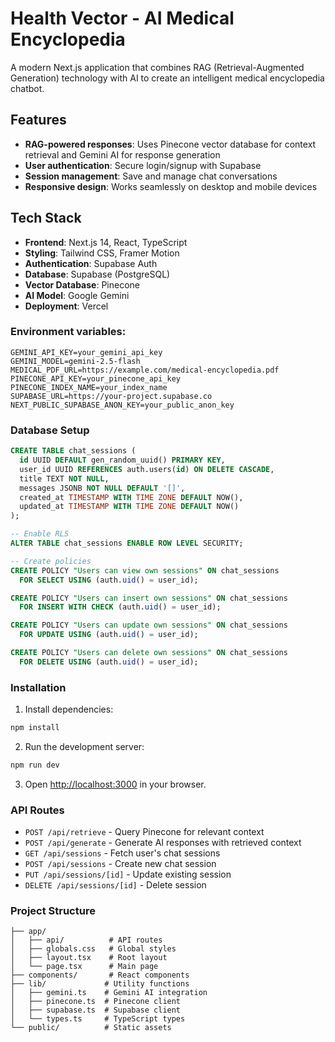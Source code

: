 # Health Vector - AI Medical Encyclopedia

A modern Next.js application that combines RAG (Retrieval-Augmented Generation) technology with AI to create an intelligent medical encyclopedia chatbot.

## Features

- **RAG-powered responses**: Uses Pinecone vector database for context retrieval and Gemini AI for response generation
- **User authentication**: Secure login/signup with Supabase
- **Session management**: Save and manage chat conversations
- **Responsive design**: Works seamlessly on desktop and mobile devices

## Tech Stack

- **Frontend**: Next.js 14, React, TypeScript
- **Styling**: Tailwind CSS, Framer Motion
- **Authentication**: Supabase Auth
- **Database**: Supabase (PostgreSQL)
- **Vector Database**: Pinecone
- **AI Model**: Google Gemini
- **Deployment**: Vercel


### Environment variables:
```env
GEMINI_API_KEY=your_gemini_api_key
GEMINI_MODEL=gemini-2.5-flash
MEDICAL_PDF_URL=https://example.com/medical-encyclopedia.pdf
PINECONE_API_KEY=your_pinecone_api_key
PINECONE_INDEX_NAME=your_index_name
SUPABASE_URL=https://your-project.supabase.co
NEXT_PUBLIC_SUPABASE_ANON_KEY=your_public_anon_key
```

### Database Setup

```sql
CREATE TABLE chat_sessions (
  id UUID DEFAULT gen_random_uuid() PRIMARY KEY,
  user_id UUID REFERENCES auth.users(id) ON DELETE CASCADE,
  title TEXT NOT NULL,
  messages JSONB NOT NULL DEFAULT '[]',
  created_at TIMESTAMP WITH TIME ZONE DEFAULT NOW(),
  updated_at TIMESTAMP WITH TIME ZONE DEFAULT NOW()
);

-- Enable RLS
ALTER TABLE chat_sessions ENABLE ROW LEVEL SECURITY;

-- Create policies
CREATE POLICY "Users can view own sessions" ON chat_sessions
  FOR SELECT USING (auth.uid() = user_id);

CREATE POLICY "Users can insert own sessions" ON chat_sessions
  FOR INSERT WITH CHECK (auth.uid() = user_id);

CREATE POLICY "Users can update own sessions" ON chat_sessions
  FOR UPDATE USING (auth.uid() = user_id);

CREATE POLICY "Users can delete own sessions" ON chat_sessions
  FOR DELETE USING (auth.uid() = user_id);
```

### Installation

1. Install dependencies:
```bash
npm install
```

2. Run the development server:
```bash
npm run dev
```

3. Open [http://localhost:3000](http://localhost:3000) in your browser.

### API Routes

- `POST /api/retrieve` - Query Pinecone for relevant context
- `POST /api/generate` - Generate AI responses with retrieved context
- `GET /api/sessions` - Fetch user's chat sessions
- `POST /api/sessions` - Create new chat session
- `PUT /api/sessions/[id]` - Update existing session
- `DELETE /api/sessions/[id]` - Delete session


### Project Structure
```
├── app/
│   ├── api/          # API routes
│   ├── globals.css   # Global styles
│   ├── layout.tsx    # Root layout
│   └── page.tsx      # Main page
├── components/       # React components
├── lib/             # Utility functions
│   ├── gemini.ts    # Gemini AI integration
│   ├── pinecone.ts  # Pinecone client
│   ├── supabase.ts  # Supabase client
│   └── types.ts     # TypeScript types
└── public/          # Static assets
```
